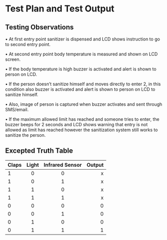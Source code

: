 # Test Plan and Test Output

## Testing Observations

• At first entry point sanitizer is dispensed and LCD shows instruction to go to second entry point.

• At second entry point body temperature is measured and shown on LCD screen.

• If the body temperature is high buzzer is activated and alert is shown to person on LCD.

• If the person doesn’t sanitize himself and moves directly to enter 2, in this condition also buzzer is activated and alert is shown to person on LCD to sanitize himself.

• Also, image of person is captured when buzzer activates and sent through SMS/email.

• If the maximum allowed limit has reached and someone tries to enter, the buzzer beeps for 2 seconds and LCD shows warning that entry is not allowed as limit has reached however the sanitization system still works to sanitize the person.

## Excepted Truth Table


|Claps          |   Light       |    Infrared Sensor |   Output     |
| :---         |     :---:        |     :---:      |       ---: |
 |   1          |      0        |          0         |     x|
 |   1          |      0        |          1         |     x|
 |   1          |      1        |          0         |     x|
 |   1          |      1        |          1         |     x|
 |   0          |      0        |          0         |     0|
 |   0          |      0        |          1         |     0|
  |  0          |      1        |          0         |     0|
 |   0          |      1        |          1         |     1|



